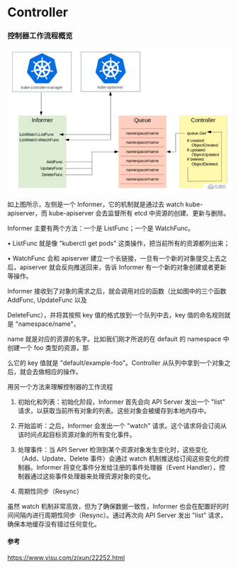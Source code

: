 # Controller

### 控制器工作流程概览

<img src="./controller.assets/image-20240926162435219.png" alt="image1" style="zoom:80%;" />

如上图所示，左侧是一个 Informer，它的机制就是通过去 watch kube-apiserver，而 kube-apiserver 会去监督所有 etcd 中资源的创建、更新与删除。

Informer 主要有两个方法：一个是 ListFunc；一个是 WatchFunc。

  • ListFunc 就是像 "kuberctl get pods" 这类操作，把当前所有的资源都列出来；

  • WatchFunc 会和 apiserver 建立一个长链接，一旦有一个新的对象提交上去之后，apiserver 就会反向推送回来，告诉 Informer 有一个新的对象创建或者更新等操作。

Informer 接收到了对象的需求之后，就会调用对应的函数（比如图中的三个函数 AddFunc, UpdateFunc 以及

DeleteFunc），并将其按照 key 值的格式放到一个队列中去，key 值的命名规则就是 "namespace/name"，

name 就是对应的资源的名字。比如我们刚才所说的在 default 的 namespace 中创建一个 foo 类型的资源，那

么它的 key 值就是 "default/example-foo"。Controller 从队列中拿到一个对象之后，就会去做相应的操作。



用另一个方法来理解控制器的工作流程

1. 初始化和列表：初始化阶段，Informer 首先会向 API Server 发出一个 "list" 请求，以获取当前所有对象的列表。这些对象会被缓存到本地内存中。

2. 开始监听：之后，Informer 会发出一个 "watch" 请求。这个请求将会订阅从该时间点起目标资源对象的所有变化事件。

3. 处理事件：当 API Server 检测到某个资源对象发生变化时，这些变化（Add、Update、Delete 事件）会通过 watch 机制推送给订阅这些变化的控制器。Informer 将变化事件分发给注册的事件处理器（Event Handler），控制器通过这些事件处理器来处理资源对象的变化。

4. 周期性同步（Resync）

虽然 watch 机制非常高效，但为了确保数据一致性，Informer 也会在配置好的时间间隔内进行周期性同步（Resync）。通过再次向 API Server 发出 "list" 请求，确保本地缓存没有错过任何变化。

#### 参考

https://www.yisu.com/zixun/22252.html
